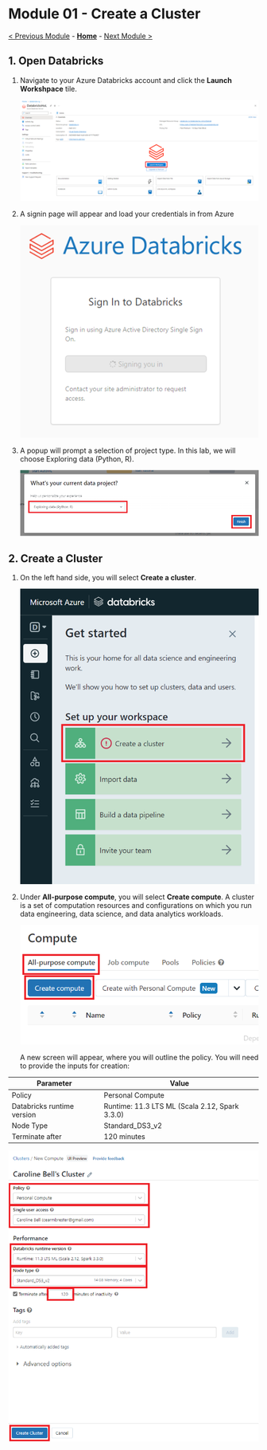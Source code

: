 # Module 01 - Create a Cluster

[< Previous Module](../Modules/module00.md) - **[Home](../README.md)** - [Next Module >](../Modules/module02.md)


## 1. Open Databricks

1. Navigate to your Azure Databricks account and click the **Launch Workshpace** tile.

    ![Launch Workspace](../Images/Module01/LaunchWorkspace.png)

2. A signin page will appear and load your credentials in from Azure
   
   ![Signin](../Images/Module01/signin.png)
   
3. A popup will prompt a selection of project type. In this lab, we will choose Exploring data (Python, R).

    ![Initial Prompt](../Images/Module01/intialprompt.png)

## 2. Create a Cluster

1. On the left hand side, you will select **Create a cluster**.

    ![Create a cluster](../Images/Module01/createacluster.png)
    
2. Under **All-purpose compute**, you will select **Create compute**. A cluster is a set of computation resources and configurations on which you run data engineering, data science, and data analytics workloads.

    ![Create compute](../Images/Module01/createcompute.png)
    
    A new screen will appear, where you will outline the policy. You will need to provide the inputs for creation:

| Parameter | Value |
| --- | --- |
| Policy | Personal Compute |
| Databricks runtime version | Runtime: 11.3 LTS ML (Scala 2.12, Spark 3.3.0) |
| Node Type | Standard_DS3_v2 |
| Terminate after | 120 minutes |

![Develop cluster](../Images/Module01/developcluster.png)
    
